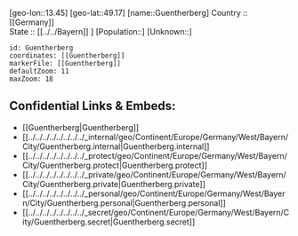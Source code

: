 ﻿---
location: [49.17,13.45] 
mapzoom: [7,12] 
mapmarker: city 
type: City
tags:
- geo/City


SpocWebEntityId: 30661
isDeleted: false
confidential: public

---
[geo-lon::13.45] 
[geo-lat::49.17] 
[name::Guentherberg] 
Country :: [[Germany]]  
State :: [[../../Bayern]] ] 
[Population::] 
[Unknown::] 


```leaflet
id: Guentherberg
coordinates: [[Guentherberg]] 
markerFile: [[Guentherberg]] 
defaultZoom: 11 
maxZoom: 18
```


## Confidential Links & Embeds: 
- [[Guentherberg|Guentherberg]]  
- [[../../../../../../../../_internal/geo/Continent/Europe/Germany/West/Bayern/City/Guentherberg.internal|Guentherberg.internal]] 
- [[../../../../../../../../_protect/geo/Continent/Europe/Germany/West/Bayern/City/Guentherberg.protect|Guentherberg.protect]] 
- [[../../../../../../../../_private/geo/Continent/Europe/Germany/West/Bayern/City/Guentherberg.private|Guentherberg.private]] 
- [[../../../../../../../../_personal/geo/Continent/Europe/Germany/West/Bayern/City/Guentherberg.personal|Guentherberg.personal]] 
- [[../../../../../../../../_secret/geo/Continent/Europe/Germany/West/Bayern/City/Guentherberg.secret|Guentherberg.secret]] 
